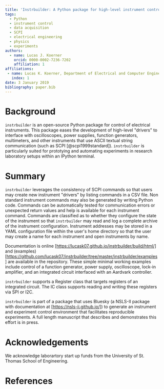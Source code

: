 ```yaml
---
title: 'Instrbuilder: A Python package for high-level instrument control'
tags:
  - Python
  - instrument control
  - data acquisition
  - SCPI
  - electrical engineering
  - physics
  - experiments
authors:
  - name: Lucas J. Koerner
    orcid: 0000-0002-7236-7202
    affiliation: 1
affiliations:
 - name: Lucas K. Koerner, Department of Electrical and Computer Engineering, University of St. Thomas
   index: 1
date: 3 January 2019
bibliography: paper.bib
---
```


# Background
``instrbuilder`` is an open-source Python package for control of electrical instruments. This package eases the development of high-level "drivers" to interface with oscilloscopes, power supplies, function generators, multimeters, and other instruments that use ASCII textual string communication (such as SCPI [@scpi1999standard]). ``instrbuilder`` is particularly suited for prototying and automating experiments in research laboratory setups within an IPython terminal. 

# Summary
``instrbuilder`` leverages the consistency of SCPI commands so that users may create new instrument "drivers" by listing commands in a CSV file. Non standard instrument commands may also be generated by writing Python code. Commands can be automatically tested for communication errors or unexpected return values and help is available for each instrument command. Commands are classified as to whether they configure the state of the instrument so that ``instrbuilder`` may read and log a complete archive of the instrument configuration. Instrument addresses may be stored in a YAML configuration file within the user's home directory so that the user may create a name for each instrument and open instruments by name. 

Documentation is online [https://lucask07.github.io/instrbuilder/build/html/] and (examples)[https://github.com/lucask07/instrbuilder/tree/master/instrbuilder/examples] are available in the repository. These simple minimal working examples include control of a function generator, power supply, oscilloscope, lock-in amplifier, and an integrated circuit interfaced with an Aardvark controller. 

``instrbuilder`` supports a Register class that targets registers of an integrated circuit. The IC class supports reading and writing these registers via SPI or I2C. 

``instrbuilder`` is part of a package that uses Bluesky (a NSLS-II package with documentation at [https://nsls-ii.github.io/]) to generate an instrument and experiment control environment that facilitates reproducible experiments. A full length manuscript that describes and demonstrates this effort is in press. 

# Acknowledgements

We acknowledge laborartory start up funds from the University of St. Thomas School of Engineering. 

# References
